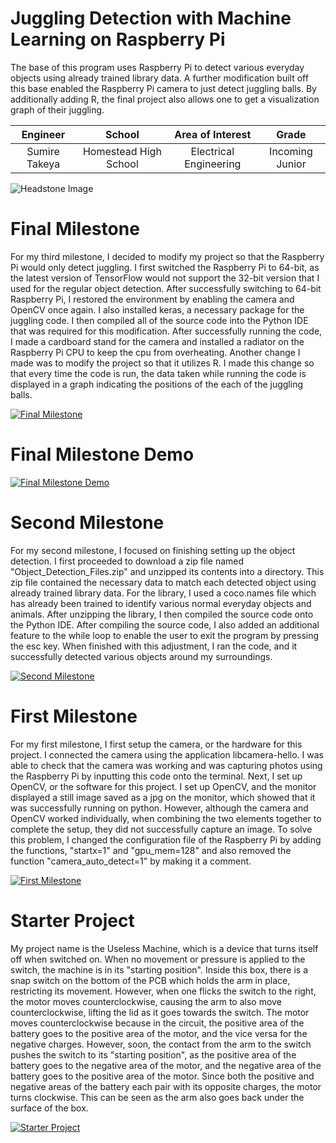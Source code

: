 ﻿# Juggling Detection with Machine Learning on Raspberry Pi
The base of this program uses Raspberry Pi to detect various everyday objects using already trained library data. A further modification built off this base enabled the Raspberry Pi camera to just detect juggling balls. By additionally adding R, the final project also allows one to get a visualization graph of their juggling.  

| **Engineer** | **School** | **Area of Interest** | **Grade** |
|:--:|:--:|:--:|:--:|
| Sumire Takeya | Homestead High School | Electrical Engineering | Incoming Junior

![Headstone Image](https://lh3.googleusercontent.com/pw/AM-JKLWq4FktByuxDJZc-PB63b8deXDk4yMrnBBAkZ5cyne-A5fpeWznfmMlTt1Nqv6hbowsouhePyEZYcTsd6oMAzrx0oysfLtKP02Bd8vL35Wchb0kXAYSZv5jeTWPy7wvIZhkUs6gSQ0Y97imdH44cpeZ=w1356-h1354-no?authuser=0)

  
# Final Milestone
For my third milestone, I decided to modify my project so that the Raspberry Pi would only detect juggling. I first switched the Raspberry Pi to 64-bit, as the latest version of TensorFlow would not support the 32-bit version that I used for the regular object detection. After successfully switching to 64-bit Raspberry Pi, I restored the environment by enabling the camera and OpenCV once again. I also installed keras, a necessary package for the juggling code. I then compiled all of the source code into the Python IDE that was required for this modification. After successfully running the code, I made a cardboard stand for the camera and installed a radiator on the Raspberry Pi CPU to keep the cpu from overheating. Another change I made was to modify the project so that it utilizes R. I made this change so that every time the code is run, the data taken while running the code is displayed in a graph indicating the positions of the each of the juggling balls. 

[![Final Milestone](https://i3.ytimg.com/vi/qNx0R38yON4/maxresdefault.jpg)](https://youtu.be/qNx0R38yON4 "Final Milestone")

# Final Milestone Demo

[![Final Milestone Demo](http://i3.ytimg.com/vi/WOjv6PGqrOQ/hqdefault.jpg)](https://youtu.be/WOjv6PGqrOQ "Final Milestone Demo")

# Second Milestone
For my second milestone, I focused on finishing setting up the object detection. I first proceeded to download a zip file named "Object_Detection_Files.zip" and unzipped its contents into a directory. This zip file contained the necessary data to match each detected object using already trained library data. For the library, I used a coco.names file which has already been trained to identify various normal everyday objects and animals. After unzipping the library, I then compiled the source code onto the Python IDE. After compiling the source code, I also added an additional feature to the while loop to enable the user to exit the program by pressing the esc key. When finished with this adjustment, I ran the code, and it successfully detected various objects around my surroundings. 

[![Second Milestone](https://i3.ytimg.com/vi/L3Z3zM4a9gw/maxresdefault.jpg)](https://youtu.be/L3Z3zM4a9gw "Second Milestone")


# First Milestone
For my first milestone, I first setup the camera, or the hardware for this project. I connected the camera using the application libcamera-hello. I was able to check that the camera was working and was capturing photos using the Raspberry Pi by inputting this code onto the terminal. Next, I set up OpenCV, or the software for this project. I set up OpenCV, and the monitor displayed a still image saved as a jpg on the monitor, which showed that it was successfully running on python. However, although the camera and OpenCV worked individually, when combining the two elements together to complete the setup, they did not successfully capture an image. To solve this problem, I changed the configuration file of the Raspberry Pi by adding the functions, "startx=1" and "gpu_mem=128" and also removed the function "camera_auto_detect=1" by making it a comment. 

[![First Milestone](https://i3.ytimg.com/vi/GYPcAjikLI8/maxresdefault.jpg)](https://youtu.be/GYPcAjikLI8 "First Milestone")


# Starter Project
My project name is the Useless Machine, which is a device that turns itself off when switched on. When no movement or pressure is applied to the switch, the machine is in its "starting position". Inside this box, there is a snap switch on the bottom of the PCB which holds the arm in place, restricting its movement. However, when one flicks the switch to the right, the motor moves counterclockwise, causing the arm to also move counterclockwise, lifting the lid as it goes towards the switch. The motor moves counterclockwise because in the circuit, the positive area of the battery goes to the positive area of the motor, and the vice versa for the negative charges. However, soon, the contact from the arm to the switch pushes the switch to its "starting position", as the positive area of the battery goes to the negative area of the motor, and the negative area of the battery goes to the positive area of the motor. Since both the positive and negative areas of the battery each pair with its opposite charges, the motor turns clockwise. This can be seen as the arm also goes back under the surface of the box.

[![Starter Project](https://i3.ytimg.com/vi/4tdAprhGD8g/maxresdefault.jpg)](https://youtu.be/4tdAprhGD8g "Starter Project")
